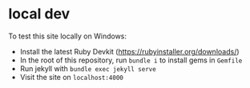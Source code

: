 # local dev

To test this site locally on Windows:

- Install the latest Ruby Devkit (https://rubyinstaller.org/downloads/)
- In the root of this repository, run `bundle i` to install gems in `Gemfile`
- Run jekyll with `bundle exec jekyll serve`
- Visit the site on `localhost:4000`
